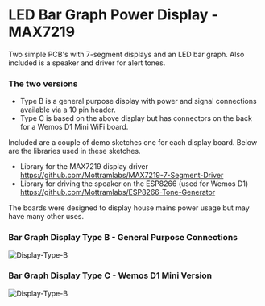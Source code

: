 # LED Bar Graph Power Display - MAX7219

Two simple PCB's with 7-segment displays and an LED bar graph. Also included is a speaker and driver for alert tones.

### The two versions
 - Type B is a general purpose display with power and signal connections available via a 10 pin header.
 - Type C is based on the above display but has connectors on the back for a Wemos D1 Mini WiFi board.

Included are a couple of demo sketches one for each display board. Below are the libraries used in these sketches.
 - Library for the MAX7219 display driver https://github.com/Mottramlabs/MAX7219-7-Segment-Driver
 - Library for driving the speaker on the ESP8266 (used for Wemos D1) https://github.com/Mottramlabs/ESP8266-Tone-Generator

The boards were designed to display house mains power usage but may have many other uses.

### Bar Graph Display Type B - General Purpose Connections
![Display-Type-B](https://github.com/Mottramlabs/MAX7219-LED-Bar-Graph-Power-Display/blob/master/Pictures/Type%20B%20Front.jpg?raw=true)

### Bar Graph Display Type C - Wemos D1 Mini Version
![Display-Type-B](https://github.com/Mottramlabs/MAX7219-LED-Bar-Graph-Power-Display/blob/master/Pictures/Type%20C%20Front.jpg?raw=true)
